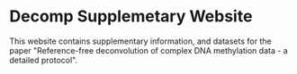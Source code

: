 # Decomp Supplemetary Website

This website contains supplementary information, and datasets for the paper "Reference-free deconvolution of complex DNA methylation data - a detailed protocol".

